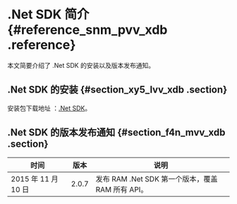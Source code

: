 # .Net SDK 简介 {#reference_snm_pvv_xdb .reference}

本文简要介绍了 .Net SDK 的安装以及版本发布通知。

## .Net SDK 的安装 {#section_xy5_lvv_xdb .section}

安装包下载地址 ：[.Net SDK](https://docs-aliyun.cn-hangzhou.oss.aliyun-inc.com/cn/ram/0.0.71/assets/ram-sdk/aliyun_ram_net_sdk_2.0.7.zip)。

## .Net SDK 的版本发布通知 {#section_f4n_mvv_xdb .section}

|时间|版本|说明|
|--|--|--|
|2015 年 11 月 10 日|2.0.7|发布 RAM .Net SDK 第一个版本，覆盖 RAM 所有 API。|

